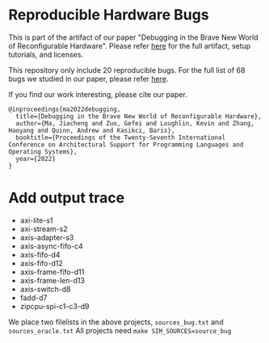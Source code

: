 # Reproducible Hardware Bugs


This is part of the artifact of our paper "Debugging in the Brave New World of Reconfigurable Hardware". Please refer [here](https://github.com/efeslab/asplos22-hardware-debugging-artifact) for the full artifact, setup tutorials, and licenses.

This repository only include 20 reproducible bugs. For the full list of 68 bugs we studied in our paper, please refer [here](https://docs.google.com/spreadsheets/d/1GonADjkm878iRs2noQFXW5AidY4KiiJfTPJyIq-3Z4I/edit?usp=sharing).

If you find our work interesting, please cite our paper.

```
@inproceedings{ma2022debugging,
  title={Debugging in the Brave New World of Reconfigurable Hardware},
  author={Ma, Jiacheng and Zuo, Gefei and Loughlin, Kevin and Zhang, Haoyang and Quinn, Andrew and Kasikci, Baris},
  booktitle={Proceedings of the Twenty-Seventh International Conference on Architectural Support for Programming Languages and Operating Systems},
  year={2022}
}
```


# Add output trace
- axi-lite-s1
- axi-stream-s2
- axis-adapter-s3
- axis-async-fifo-c4
- axis-fifo-d4
- axis-fifo-d12
- axis-frame-fifo-d11
- axis-frame-len-d13
- axis-switch-d8
- fadd-d7
- zipcpu-spi-c1-c3-d9

We place two filelists in the above projects, `sources_bug.txt` and `sources_oracle.txt`
All projects need `make SIM_SOURCES=source_bug`

